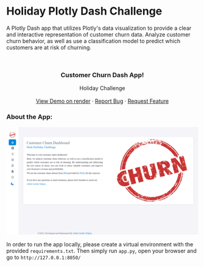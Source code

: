 # Holiday Plotly Dash Challenge


A Plotly Dash app that utilizes Plotly's data visualization  to provide a clear and interactive representation of  customer churn data. Analyze customer churn behavior, as well as use a classification model to predict which customers are at risk of churning.

<!-- PROJECT LOGO -->
<br />
<div align="center">

  <h3 align="center">Customer Churn Dash App!</h3>

  <p align="center">
   Holiday Challenge
    <br />
    <br />
    <a href="https://live-abdelanlah-plotlydash-churn.onrender.com">View Demo on render</a>
    ·
    <a href="https://github.com/AbdelTID/Holiday-Plotly-Dash-Challenge/issues">Report Bug</a>
    ·
    <a href="https://github.com/AbdelTID/Holiday-Plotly-Dash-Challenge/issues">Request Feature</a>
  </p>
</div>

### About the App:

![Semantic description of image](wlc_image.png "Welcome page Churn Dash-App")

In order to run the app locally, please create a virtual environment with the provided `requirements.txt`. Then simply run `app.py`, open your browser and go to `http://127.0.0.1:8050/`
